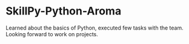 # SkillPy-Python-Aroma
Learned about the basics of Python, executed few tasks with the team. Looking forward to work on projects.
